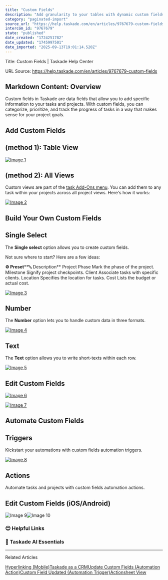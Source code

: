 ```yaml
---
title: "Custom Fields"
description: "Add granularity to your tables with dynamic custom fields."
category: "paginated-import"
source_url: "https://help.taskade.com/en/articles/9767679-custom-fields"
intercom_id: "9767679"
state: "published"
date_created: "1724251782"
date_updated: "1745997501"
date_imported: "2025-09-13T19:01:14.520Z"
---
```


Title: Custom Fields | Taskade Help Center

URL Source: https://help.taskade.com/en/articles/9767679-custom-fields

Markdown Content:
**Overview**
------------

Custom fields in Taskade are data fields that allow you to add specific information to your tasks and projects. With custom fields, you can categorize, prioritize, and track the progress of tasks in a way that makes sense for your project goals.

**Add Custom Fields**
---------------------

(method 1): **Table View**
--------------------------

[![Image 1](https://downloads.intercomcdn.com/i/o/1034285656/725fa2e69c87e6477ac0776a/custom-fields.gif?expires=1757791800&signature=a8aec6ae47cf9924c022c69d1c30c1cb0827df533eceb86473b36971eca24549&req=dSAkEst2mIdaX%2FMW1HO4zc1je6iw%2FQFnzKU2m7LCWeGaZkG3gRXK%2BUK0%2FqdO%0Az4fsNksjlTQKzQ17GR0%3D%0A)](https://downloads.intercomcdn.com/i/o/1034285656/725fa2e69c87e6477ac0776a/custom-fields.gif?expires=1757791800&signature=a8aec6ae47cf9924c022c69d1c30c1cb0827df533eceb86473b36971eca24549&req=dSAkEst2mIdaX%2FMW1HO4zc1je6iw%2FQFnzKU2m7LCWeGaZkG3gRXK%2BUK0%2FqdO%0Az4fsNksjlTQKzQ17GR0%3D%0A)

**(method 2): All Views**
-------------------------

Custom views are part of the [task Add-Ons menu](https://O3ee1Hv9BpNk^gFx0A). You can add them to any task within your projects across all project views. Here's how it works:

[![Image 2](https://downloads.intercomcdn.com/i/o/1154721277/0fa2a8739b2e8f153615cb96/add-custom-fields.jpg?expires=1757791800&signature=9fbbbfb0c4443d07d5f6a3f07a74a944abfc72319fe9089d33fa93b75bd0f13a&req=dSEiEs58nINYXvMW1HO4zZy52gKkDTRBD0kRCw7F045KmD7rpwy%2FSua9wASp%0AJqYcbE5vIbQKxj2YQLs%3D%0A)](https://downloads.intercomcdn.com/i/o/1154721277/0fa2a8739b2e8f153615cb96/add-custom-fields.jpg?expires=1757791800&signature=9fbbbfb0c4443d07d5f6a3f07a74a944abfc72319fe9089d33fa93b75bd0f13a&req=dSEiEs58nINYXvMW1HO4zZy52gKkDTRBD0kRCw7F045KmD7rpwy%2FSua9wASp%0AJqYcbE5vIbQKxj2YQLs%3D%0A)

**Build Your Own Custom Fields**
--------------------------------

**Single Select**
-----------------

The **Single select** option allows you to create custom fields.

Not sure where to start? Here are a few ideas:

**⚙️ Preset****🔤 Description**
Project Phase Mark the phase of the project.
Milestone Signify project checkpoints.
Client Associate tasks with specific clients.
Location Specifies the location for tasks.
Cost Lists the budget or actual cost.

[![Image 3](https://downloads.intercomcdn.com/i/o/1048249213/31d88c5a1ecdf1d7ae4aea52/single-select.jpg?expires=1757791800&signature=a78620985d9c989e5c7127ec42b4986fc2c1de5130b88fb61e237b3f48701714&req=dSAjHst6lINeWvMW1HO4zSwU8iahAR3JiXn7%2B91TktPwE2YCnfauyYnrXa5a%0A4I48QQ4Oz8AQ3IA9MKw%3D%0A)](https://downloads.intercomcdn.com/i/o/1048249213/31d88c5a1ecdf1d7ae4aea52/single-select.jpg?expires=1757791800&signature=a78620985d9c989e5c7127ec42b4986fc2c1de5130b88fb61e237b3f48701714&req=dSAjHst6lINeWvMW1HO4zSwU8iahAR3JiXn7%2B91TktPwE2YCnfauyYnrXa5a%0A4I48QQ4Oz8AQ3IA9MKw%3D%0A)

**Number**
----------

The **Number** option lets you to handle custom data in three formats.

[![Image 4](https://downloads.intercomcdn.com/i/o/1073903160/ea2225011406b24dd38fcd3a/number-field.png?expires=1757791800&signature=490b21455b358bbb6a1f3b9aa6a709345a26c08c5200388f88c8b52049dda98e&req=dSAgFcB%2BnoBZWfMW1HO4zWGzcZqVwiGyRqMQZbzbY0KKi8k%2FoRg0M9RNsqH%2B%0AZ65R21ij7dJtGK7p6gY%3D%0A)](https://downloads.intercomcdn.com/i/o/1073903160/ea2225011406b24dd38fcd3a/number-field.png?expires=1757791800&signature=490b21455b358bbb6a1f3b9aa6a709345a26c08c5200388f88c8b52049dda98e&req=dSAgFcB%2BnoBZWfMW1HO4zWGzcZqVwiGyRqMQZbzbY0KKi8k%2FoRg0M9RNsqH%2B%0AZ65R21ij7dJtGK7p6gY%3D%0A)

**Text**
--------

The **Text** option allows you to write short-texts within each row.

[![Image 5](https://downloads.intercomcdn.com/i/o/1154726120/69cd04a6ad0c4b1aa33f6a1c/text-field.jpg?expires=1757791800&signature=99b0e7980f6c8ffdb352d11f59bb04cfee61ad50f78aa63a3b76bd039b66813e&req=dSEiEs58m4BdWfMW1HO4zS1v2sqHCTLvoniDOHxKzNLG46pZuqyAOePZrxiZ%0Alsux3ywoQVbAZn4uHSc%3D%0A)](https://downloads.intercomcdn.com/i/o/1154726120/69cd04a6ad0c4b1aa33f6a1c/text-field.jpg?expires=1757791800&signature=99b0e7980f6c8ffdb352d11f59bb04cfee61ad50f78aa63a3b76bd039b66813e&req=dSEiEs58m4BdWfMW1HO4zS1v2sqHCTLvoniDOHxKzNLG46pZuqyAOePZrxiZ%0Alsux3ywoQVbAZn4uHSc%3D%0A)

**Edit Custom Fields**
----------------------

[![Image 6](https://downloads.intercomcdn.com/i/o/1154732142/13bd5c7e4c0639e0791af03c/edit-field.jpg?expires=1757791800&signature=98e358c76e5a29deb44cbe1ef4f7ed22c1522acf0a7780a005381bd5958f8c19&req=dSEiEs59n4BbW%2FMW1HO4zdWFkvOrfApD9yo5ZJH5xwyokAATYMkXStAxOTB3%0AY7MdQwU32XBOgnm%2FGdw%3D%0A)](https://downloads.intercomcdn.com/i/o/1154732142/13bd5c7e4c0639e0791af03c/edit-field.jpg?expires=1757791800&signature=98e358c76e5a29deb44cbe1ef4f7ed22c1522acf0a7780a005381bd5958f8c19&req=dSEiEs59n4BbW%2FMW1HO4zdWFkvOrfApD9yo5ZJH5xwyokAATYMkXStAxOTB3%0AY7MdQwU32XBOgnm%2FGdw%3D%0A)

[![Image 7](https://downloads.intercomcdn.com/i/o/1154732272/f089c517d46d4aeb283642db/field-settings.jpg?expires=1757791800&signature=31c00c76b3c5a746636b0e7186167e6768c5ee1281cc436adfe16ba2c5121c52&req=dSEiEs59n4NYW%2FMW1HO4zZsnBvvD1WJJtPv6JydEnk8uILq57ffMoLqbSbW7%0As0IPDim3xXVedhiXE9s%3D%0A)](https://downloads.intercomcdn.com/i/o/1154732272/f089c517d46d4aeb283642db/field-settings.jpg?expires=1757791800&signature=31c00c76b3c5a746636b0e7186167e6768c5ee1281cc436adfe16ba2c5121c52&req=dSEiEs59n4NYW%2FMW1HO4zZsnBvvD1WJJtPv6JydEnk8uILq57ffMoLqbSbW7%0As0IPDim3xXVedhiXE9s%3D%0A)

**Automate Custom Fields**
--------------------------

**Triggers**
------------

Kickstart your automations with custom fields automation triggers.

[![Image 8](https://downloads.intercomcdn.com/i/o/plyqw4hf/1320024498/15c98f025610fdebfeab870562c4/custom-fields-triggers.jpg?expires=1757791800&signature=0d5b386e2b5b223f05e602cac3b056c7f3990817939277e2d6d2cbe34e27d079&req=dSMlFsl8mYVWUfMW1HO4zb%2FfkDu1aqMXPzrEIcOdsvKelgAuJbCkgLg9nZ%2Fk%0AHa9GOjKSFPObVzawUQM%3D%0A)](https://downloads.intercomcdn.com/i/o/plyqw4hf/1320024498/15c98f025610fdebfeab870562c4/custom-fields-triggers.jpg?expires=1757791800&signature=0d5b386e2b5b223f05e602cac3b056c7f3990817939277e2d6d2cbe34e27d079&req=dSMlFsl8mYVWUfMW1HO4zb%2FfkDu1aqMXPzrEIcOdsvKelgAuJbCkgLg9nZ%2Fk%0AHa9GOjKSFPObVzawUQM%3D%0A)

**Actions**
-----------

Automate tasks and projects with custom fields automation actions.

**Edit Custom Fields (iOS/Android)**
------------------------------------

![Image 9](https://downloads.intercomcdn.com/i/o/plyqw4hf/1501201599/59eeca37dac750678c22448dd10d/edit-custom-fields-mobile.jpg?expires=1757916000&signature=ef50ec575e2892add60270e8ec56e745c23d6ec6def72b18f7547c9ce01ab20b&req=dSUnF8t%2BnIRWUPMW3Hu4gRJuvp38%2B1vEKSPBtONHRDDIwSJkdW7XuI1cX%2F91%0AGA%3D%3D%0A)![Image 10](https://downloads.intercomcdn.com/i/o/plyqw4hf/1501201598/7a744b172b192a2123af7c47607c/edit-custom-fields-mobile-2.jpg?expires=1757916000&signature=57e6b7b7b9a3ae46ac9e6945df31ec9842b778ebb8e9a032c8aa963c0ce232c8&req=dSUnF8t%2BnIRWUfMW3Hu4gf0wLVkU2OyEF9VDActIoZqbNs70qdw3Bw1RVQa2%0AVA%3D%3D%0A)

### **😊 Helpful Links**

### 🤖 **Taskade AI Essentials**

* * *

Related Articles

[Hyperlinking (Mobile)](https://help.taskade.com/en/articles/8958580-hyperlinking-mobile)[Taskade as a CRM](https://help.taskade.com/en/articles/9207550-taskade-as-a-crm)[Update Custom Fields (Automation Action)](https://help.taskade.com/en/articles/9891133-update-custom-fields-automation-action)[Custom Field Updated (Automation Trigger)](https://help.taskade.com/en/articles/9942144-custom-field-updated-automation-trigger)[Actionsheet View](https://help.taskade.com/en/articles/11538404-actionsheet-view)
